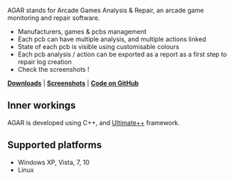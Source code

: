 AGAR stands for Arcade Games Analysis & Repair, an arcade game monitoring and repair software.

- Manufacturers, games & pcbs management
- Each pcb can have multiple analysis, and multiple actions linked
- State of each pcb is visible using customisable colours
- Each pcb analysis / action can be exported as a report as a first step to repair log creation
- Check the screenshots !

**[Downloads](https://github.com/rtoumazet/agar/releases)** | 
**[Screenshots](https://github.com/rtoumazet/agar/wiki/Screenshots)** | 
**[Code on GitHub](https://github.com/rtoumazet/agar)**

## Inner workings

AGAR is developed using C++, and [Ultimate++](http://ultimatepp.org) framework.

## Supported platforms
- Windows XP, Vista, 7, 10
- Linux
